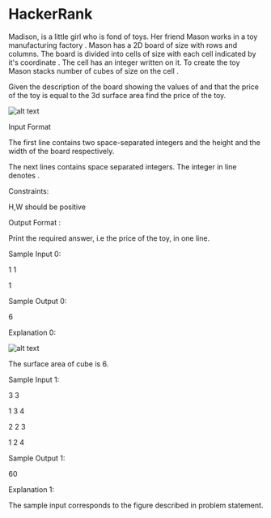 # HackerRank
Madison, is a little girl who is fond of toys. Her friend Mason works in a toy manufacturing factory . 
Mason has a 2D board  of size  with  rows and  columns. The board is divided into cells of size  with 
each cell indicated by it's coordinate . The cell  has an integer  written on it. To create the toy 
Mason stacks number of cubes of size  on the cell .

Given the description of the board showing the values of  and that the price of the toy is equal to 
the 3d surface area find the price of the toy.

![alt text](https://s3.amazonaws.com/hr-assets/0/1509009918-091bdd4cba-1502631298-5cd3275ce9-img2.png)

Input Format

The first line contains two space-separated integers  and  the height and the width of the board respectively.

The next  lines contains  space separated integers. The  integer in  line denotes .

Constraints:

H,W should be positive

Output Format :

Print the required answer, i.e the price of the toy, in one line.

Sample Input 0:

1 1

1

Sample Output 0:

6

Explanation 0:

![alt text](https://s3.amazonaws.com/hr-assets/0/1505569910-2f8fc5da13-3d.png)

The surface area of  cube is 6.

Sample Input 1:

3 3

1 3 4

2 2 3

1 2 4

Sample Output 1:

60

Explanation 1:

The sample input corresponds to the figure described in problem statement.
